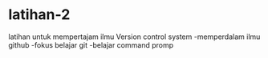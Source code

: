 # latihan-2
latihan untuk mempertajam ilmu Version control system
-memperdalam ilmu github
-fokus belajar git
-belajar command promp
